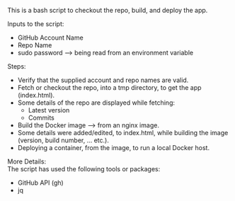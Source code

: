 This is a bash script to checkout the repo, build, and deploy the app.

Inputs to the script:
 - GitHub Account Name
 - Repo Name
 - sudo password --> being read from an environment variable

Steps:
 - Verify that the supplied account and repo names are valid.
 - Fetch or checkout the repo, into a tmp directory, to get the app (index.html).
 - Some details of the repo are displayed while fetching:
    - Latest version
    - Commits
 - Build the Docker image --> from an nginx image.
 - Some details were added/edited, to index.html, while building the image (version, build number, ... etc.).
 - Deploying a container, from the image, to run a local Docker host.

More Details:\
The script has used the following tools or packages:
 - GitHub API (gh)
 - jq
